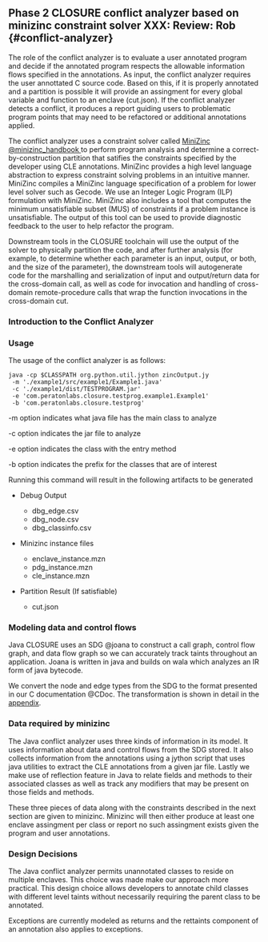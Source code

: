## Phase 2 CLOSURE conflict analyzer based on minizinc constraint solver **XXX: Review: Rob** {#conflict-analyzer}  

The role of the conflict analyzer is to evaluate a user annotated program and decide if the annotated program respects the allowable information flows specified in the annotations. As input, the conflict analyzer requires the user annottated C source code. Based on this, if it is properly annotated and a partition is possible it will provide an assingment for every global variable and function to an enclave (cut.json). If the conflict analyzer detects a conflict, it produces a report guiding users to problematic program points that may need to be refactored or additional annotations applied.


The conflict analyzer uses a constraint solver called [MiniZinc @minizinc_handbook ](https://www.minizinc.org/doc-2.5.5/en/index.html)  to perform program analysis and determine a correct-by-construction partition that satifies the constraints
specified by the developer using CLE annotations. MiniZinc provides a high level
language abstraction to express constraint solving problems in an intuitive manner.
MiniZinc compiles a MiniZinc language specification of a problem for 
lower level solver such as Gecode. We use an Integer Logic Program (ILP) 
formulation with MiniZinc. MiniZinc also includes a tool that computes
the minimum unsatisfiable subset (MUS) of constraints if a problem
instance is unsatisfiable. The output of this tool can be used to
provide diagnostic feedback to the user to help refactor the program.

Downstream tools in the CLOSURE toolchain will use the output of the solver to
physically partition the code, and after further analysis (for example, to
determine whether each parameter is an input, output, or both, and the size of
the parameter), the downstream tools will autogenerate code for the marshalling and
serialization of input and output/return data for the cross-domain call, as
well as code for invocation and handling of cross-domain remote-procedure calls
that wrap the function invocations in the cross-domain cut. 

### Introduction to the Conflict Analyzer

### Usage 

The usage of the conflict analyzer is as follows:


```
java -cp $CLASSPATH org.python.util.jython zincOutput.jy
 -m './example1/src/example1/Example1.java'
 -c './example1/dist/TESTPROGRAM.jar'   
 -e 'com.peratonlabs.closure.testprog.example1.Example1' 
 -b 'com.peratonlabs.closure.testprog' 
```

  -m option indicates what java file has the main class to analyze

  -c option indicates the jar file to analyze

  -e option indicates the class with the entry method

  -b option indicates the prefix for the classes that are of interest


  Running this command will result in the following artifacts to be generated
  * Debug Output
    * dbg_edge.csv
    * dbg_node.csv
    * dbg_classinfo.csv

  * Minizinc instance files
    * enclave_instance.mzn
    * pdg_instance.mzn
    * cle_instance.mzn
  * Partition Result (If satisfiable)
    * cut.json




### Modeling data and control flows 
Java CLOSURE uses an SDG @joana to construct a call graph, control flow graph, and data flow graph so we can accurately track taints throughout an application. Joana is written in java and builds on wala which analyzes an IR form of java bytecode.

We convert the node and edge types from the SDG to the format presented in our C documentation @CDoc. The transformation is shown in detail in the [appendix](#sdg-appendix).


### Data required by minizinc

The Java conflict analyzer uses three kinds of information in its model. It uses information about data and control flows from the SDG stored. It also collects information from the annotations using a jython script that uses java utilities to extract the CLE annotations from a given jar file. Lastly we make use of reflection feature in Java to relate fields and methods to their associated classes as well as track any modifiers that may be present on those fields and methods. 

These three pieces of data along with the constraints described in the next section are given to minizinc. Minizinc will then either produce at least one enclave assingment per class or report no such assingment exists given the program and user annotations.

### Design Decisions
The Java conflict analyzer permits unannotated classes to reside on multiple enclaves. This choice was made make our approach more practical. This design choice allows developers to annotate child classes with different level taints without necessarily requiring the parent class to be annotated. 

Exceptions are currently modeled as returns and the rettaints component of an annotation also applies to exceptions.




